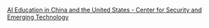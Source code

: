 [AI Education in China and the United States - Center for Security and Emerging Technology](https://qi.tc/qi/114504)